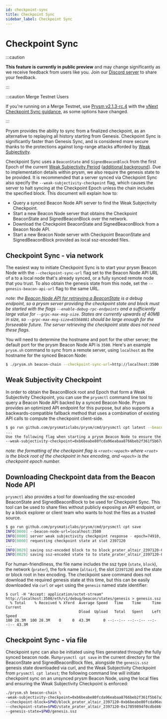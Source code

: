 ```yaml
---
id: checkpoint-sync
title: Checkpoint Sync
sidebar_label: Checkpoint Sync
---
```


# Checkpoint Sync

:::caution

**This feature is currently in public preview** and may change significantly as we receive feedback from users like you. Join our [Discord server](https://discord.gg/prysmaticlabs) to share your feedback.

:::

:::caution Merge Testnet Users

If you're running on a Merge Testnet, use [Prysm v2.1.3-rc.4](https://github.com/prysmaticlabs/prysm/releases/tag/v2.1.3-rc.4) with the [vNext Checkpoint Sync guidance](./checkpoint-sync-vNext.md), as some options have changed.

:::

Prysm provides the ability to sync from a finalized checkpoint, as an alternative to replaying all history starting from Genesis. Checkpoint Sync is significantly faster than Genesis Sync, and is considered more secure thanks to the protections against long-range attacks afforded by [Weak Subjectivity](https://blog.ethereum.org/2014/11/25/proof-stake-learned-love-weak-subjectivity/).

Checkpoint Sync uses a `BeaconState` and `SignedBeaconBlock` from the first Epoch of the current [Weak Subjectivity Period](https://github.com/ethereum/consensus-specs/blob/dev/specs/phase0/weak-subjectivity.md) ([additional background](https://notes.ethereum.org/@adiasg/weak-subjectvity-eth2)). Due to implementation details within prysm, we also require the genesis state to be provided. It is recommended that a server synced via Checkpoint Sync also specify the `--weak-subjectivity-checkpoint` flag, which causes the server to halt syncing at the Checkpoint Epoch unless the chain includes the specified block. This document will explain how to:
- Query a synced Beacon Node API server to find the Weak Subjectivity Checkpoint.
- Start a new Beacon Node server that obtains the Checkpoint BeaconState and SignedBeaconBlock over the network.
- Download the Checkpoint BeaconState and SignedBeaconBlock from a Beacon Node API.
- Start a new Beacon Node server with Checkpoint BeaconState and SignedBeaconBlock provided as local ssz-encoded files.

## Checkpoint Sync - via network

The easiest way to initiate Checkpoint Sync is to start your prysm Beacon Node with the `--checkpoint-sync-url` flag set to the Beacon Node API URL of a to a local node that's already synced, or a fully synced remote node that you trust. To also obtain the genesis state from this node, set the `--genesis-beacon-api-url` flag to the same URL.

*note: the [Beacon Node API for retrieving a BeaconState](https://ethereum.github.io/beacon-APIs/#/Debug/getStateV2) is a debug endpoint, so a prysm server *providing* the checkpoint state and block must be started with the flags `--enable-debug-rpc-endpoints` and a sufficiently large value for `--grpc-max-msg-size`. States are currently upwards of 40MB in size, so `--grpc-max-msg-size=65568081` should be large enough for the forseeable future. The server *retrieving* the checkpoint state does not need these flags.*

You will need to determine the hostname and port for the other server; the default port for the prysm Beacon Node API is `3500`. Here's an example `prysm.sh` command to sync from a remote server, using `localhost` as the hostname for the synced Beacon Node:

```bash
$ ./prysm.sh beacon-chain --checkpoint-sync-url=http://localhost:3500 --genesis-beacon-api-url=http://localhost:3500
```

## Weak Subjectivity Checkpoint

In order to obtain the BeaconBlock root and Epoch that form a Weak Subjectivity Checkpoint, you can use the `prysmctl` command line tool to query a Beacon Node API backed by a synced Beacon Node. Prysm provides an optimized API endpoint for this purpose, but also supports a backwards-compatible fallback method that uses a combination of existing API calls to compute the checkpoint client-side.

```bash
$ go run github.com/prysmaticlabs/prysm/cmd/prysmctl cpt latest --beacon-node-host=http://localhost:3500
...
Use the following flag when starting a prysm Beacon Node to ensure the chain history includes the Weak Subjectivity Checkpoint
--weak-subjectivity-checkpoint=0xb6beabe80fcda96eabaa8766beb2f361f5b67a368afaa074951b98eed74fe5b4:74910
```

*note: the formatting of the checkpoint flag is `<root>:<epoch>` where `<root>` is the block root of the checkpoint in hex encoding, and `<epoch>` is the checkpoint epoch number.*

## Downloading Checkpoint data from the Beacon Node API

`prysmctl` also provides a tool for downloading the ssz-encoded BeaconState and SignedBeaconBlock to be used for Checkpoint Sync. This tool can be used to share files without publicly exposing an API endpoint, or by a block explorer or client team who wants to host the files as a trusted source.

```bash
$ go run github.com/prysmaticlabs/prysm/cmd/prysmctl cpt save
INFO[0000] --beacon-node-url=localhost:3500             
INFO[0000] server weak subjectivity checkpoint response - epoch=74910, block_root=0xb6beabe80fcda96eabaa8766beb2f361f5b67a368afaa074951b98eed74fe5b4, state_root=0x17859894f0cdbd46fb9dbbce30ddfb2856b9525fbdb92e7d5a127307fdadefa0 
INFO[0000] requesting checkpoint state at slot 2397120  
...
INFO[0029] saving ssz-encoded block to to block_prater_altair_2397120-0xb6beabe80fcda96eabaa8766beb2f361f5b67a368afaa074951b98eed74fe5b4.ssz 
INFO[0029] saving ssz-encoded state to to state_prater_altair_2397120-0x17859894f0cdbd46fb9dbbce30ddfb2856b9525fbdb92e7d5a127307fdadefa0.ssz
```

For human-friendliness, the file name includes the ssz type (`state`, `block`), the network (`prater`), the fork name (`altair`), the slot (`2397120`) and the state or block root in hex encoding. The checkpoint save command does not download the required genesis state at this time, but this can be easily downloaded via `curl` or `wget` using the `genesis` named state identifier:

```
$ curl -H "Accept: application/octet-stream"  http://localhost:3500/eth/v1/debug/beacon/states/genesis > genesis.ssz
  % Total    % Received % Xferd  Average Speed   Time    Time     Time  Current
                                 Dload  Upload   Total   Spent    Left  Speed
100 28.3M  100 28.3M    0     0  43.3M      0 --:--:-- --:--:-- --:--:-- 43.3M

```

## Checkpoint Sync - via file

Checkpoint sync can also be initiated using files generated through the fully synced beacon node.  Run`prysmctl cpt save` in the current directory for the BeaconState and SignedBeaconBlock files, alongside the `genesis.ssz` genesis state downloaded via curl, and the Weak Subjectivity Checkpoint from `prysmctl cpt latest`; the following command line will initiate checkpoint sync on an unsynced prysm Beacon Node, using the local files and ensuring the Weak Subjectivity Checkpoint is enforced:

```bash
./prysm.sh beacon-chain \ 
-weak-subjectivity-checkpoint=0xb6beabe80fcda96eabaa8766beb2f361f5b67a368afaa074951b98eed74fe5b4:74910 \
--checkpoint-block=$PWD/block_prater_altair_2397120-0xb6beabe80fcda96eabaa8766beb2f361f5b67a368afaa074951b98eed74fe5b4.ssz \
--checkpoint-state=$PWD/state_prater_altair_2397120-0x17859894f0cdbd46fb9dbbce30ddfb2856b9525fbdb92e7d5a127307fdadefa0.ssz \
--genesis-state=$PWD/genesis.ssz
```